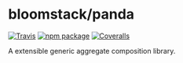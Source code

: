 # bloomstack/panda

[![Travis][build-badge]][build]
[![npm package][npm-badge]][npm]
[![Coveralls][coveralls-badge]][coveralls]

A extensible generic aggregate composition library.

[build-badge]: https://travis-ci.org/DigiThinkIT/bloomstack-panda.svg?branch=master
[build]: https://travis-ci.org/DigiThinkIT/bloomstack-panda

[npm-badge]: https://img.shields.io/npm/v/npm-package.png?style=flat-square
[npm]: https://www.npmjs.org/package/npm-package

[coveralls-badge]: https://img.shields.io/coveralls/user/repo/master.png?style=flat-square
[coveralls]: https://coveralls.io/github/user/repo
